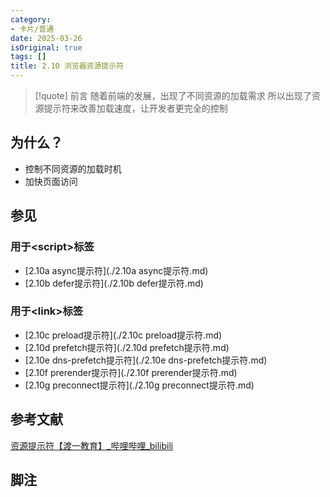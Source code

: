 ```yaml
---
category:
- 卡片/普通
date: 2025-03-26
isOriginal: true
tags: []
title: 2.10 浏览器资源提示符
---
```

> [!quote] 前言
> 随着前端的发展，出现了不同资源的加载需求
> 所以出现了资源提示符来改善加载速度，让开发者更完全的控制

## 为什么？
- 控制不同资源的加载时机
- 加快页面访问

## 参见
### 用于\<script\>标签
- [2.10a async提示符](./2.10a async提示符.md)
- [2.10b defer提示符](./2.10b defer提示符.md)
### 用于\<link\>标签
- [2.10c preload提示符](./2.10c preload提示符.md)
- [2.10d prefetch提示符](./2.10d prefetch提示符.md)
- [2.10e dns-prefetch提示符](./2.10e dns-prefetch提示符.md)
- [2.10f prerender提示符](./2.10f prerender提示符.md)
- [2.10g preconnect提示符](./2.10g preconnect提示符.md)
## 参考文献
[资源提示符【渡一教育】_哔哩哔哩_bilibili](https://www.bilibili.com/video/BV1M5XVYxENz/?vd_source=55526ae438eb9f21ccd7738267eaf0e8)

## 脚注

